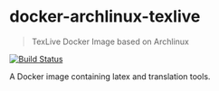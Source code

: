 # docker-archlinux-texlive
> TexLive Docker Image based on Archlinux

[![Build Status](https://travis-ci.org/bmgandre/docker-archlinux-texlive.svg?branch=master)](https://travis-ci.org/bmgandre/docker-archlinux-texlive)

A Docker image containing latex and translation tools.
